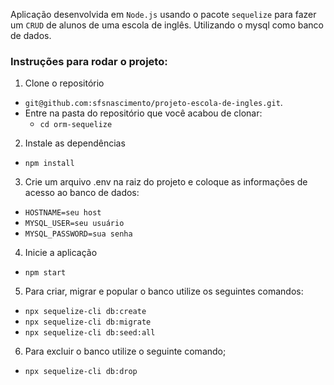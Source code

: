 Aplicação desenvolvida em `Node.js` usando o pacote `sequelize` para fazer um `CRUD` de alunos de uma escola de inglês. Utilizando o mysql como banco de dados.

### Instruções para rodar o projeto:

1. Clone o repositório
  * `git@github.com:sfsnascimento/projeto-escola-de-ingles.git`.
  * Entre na pasta do repositório que você acabou de clonar:
    * `cd orm-sequelize`

2. Instale as dependências
  * `npm install`

3. Crie um arquivo .env na raiz do projeto e coloque as informações de acesso ao banco de dados:
  * `HOSTNAME=seu host`
  * `MYSQL_USER=seu usuário`
  * `MYSQL_PASSWORD=sua senha`

4. Inicie a aplicação
  * `npm start`

5. Para criar, migrar e popular o banco utilize os seguintes comandos:
  * `npx sequelize-cli db:create`
  * `npx sequelize-cli db:migrate`
  * `npx sequelize-cli db:seed:all`

6. Para excluir o banco utilize o seguinte comando;
  * `npx sequelize-cli db:drop`
